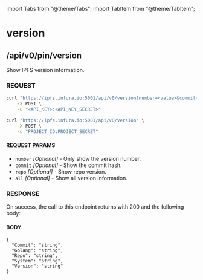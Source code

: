 import Tabs from "@theme/Tabs";
import TabItem from "@theme/TabItem";

# version

## /api/v0/pin/version

Show IPFS version information.

### REQUEST

<Tabs>
  <TabItem value="Syntax" label="Syntax" default>

```bash
curl "https://ipfs.infura.io:5001/api/v0/version?number=<value>&commit=<value>&repo=<value>&all=<value>" \
    -X POST \
    -u "<API_KEY>:<API_KEY_SECRET>"
```

  </TabItem>
  <TabItem value="Example" label="Example" >

```bash
curl "https://ipfs.infura.io:5001/api/v0/version" \
    -X POST \
    -u "PROJECT_ID:PROJECT_SECRET"
```

  </TabItem>
</Tabs>

#### REQUEST PARAMS

- `number` _\[Optional]_ - Only show the version number.
- `commit` _\[Optional]_ - Show the commit hash.
- `repo` _\[Optional] -_ Show repo version.
- `all` _\[Optional]_ - Show all version information.

### RESPONSE

On success, the call to this endpoint returns with 200 and the following body:

#### BODY

```
{
  "Commit": "string",
  "Golang": "string",
  "Repo": "string",
  "System": "string",
  "Version": "string"
}
```
